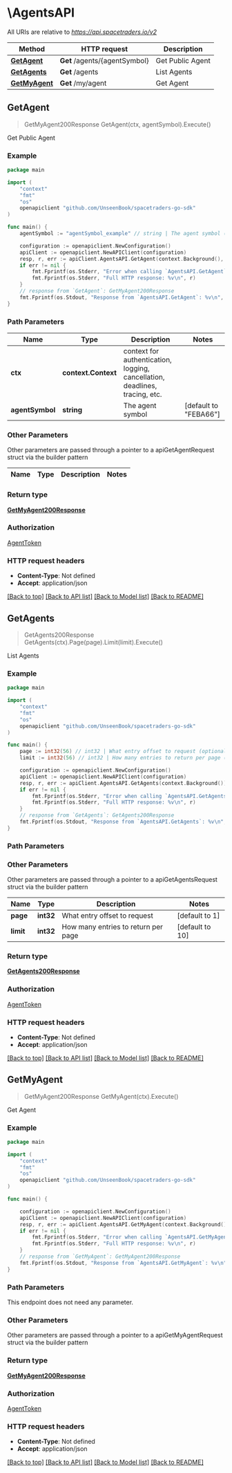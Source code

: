 # \AgentsAPI

All URIs are relative to *https://api.spacetraders.io/v2*

Method | HTTP request | Description
------------- | ------------- | -------------
[**GetAgent**](AgentsAPI.md#GetAgent) | **Get** /agents/{agentSymbol} | Get Public Agent
[**GetAgents**](AgentsAPI.md#GetAgents) | **Get** /agents | List Agents
[**GetMyAgent**](AgentsAPI.md#GetMyAgent) | **Get** /my/agent | Get Agent



## GetAgent

> GetMyAgent200Response GetAgent(ctx, agentSymbol).Execute()

Get Public Agent



### Example

```go
package main

import (
    "context"
    "fmt"
    "os"
    openapiclient "github.com/UnseenBook/spacetraders-go-sdk"
)

func main() {
    agentSymbol := "agentSymbol_example" // string | The agent symbol (default to "FEBA66")

    configuration := openapiclient.NewConfiguration()
    apiClient := openapiclient.NewAPIClient(configuration)
    resp, r, err := apiClient.AgentsAPI.GetAgent(context.Background(), agentSymbol).Execute()
    if err != nil {
        fmt.Fprintf(os.Stderr, "Error when calling `AgentsAPI.GetAgent``: %v\n", err)
        fmt.Fprintf(os.Stderr, "Full HTTP response: %v\n", r)
    }
    // response from `GetAgent`: GetMyAgent200Response
    fmt.Fprintf(os.Stdout, "Response from `AgentsAPI.GetAgent`: %v\n", resp)
}
```

### Path Parameters


Name | Type | Description  | Notes
------------- | ------------- | ------------- | -------------
**ctx** | **context.Context** | context for authentication, logging, cancellation, deadlines, tracing, etc.
**agentSymbol** | **string** | The agent symbol | [default to &quot;FEBA66&quot;]

### Other Parameters

Other parameters are passed through a pointer to a apiGetAgentRequest struct via the builder pattern


Name | Type | Description  | Notes
------------- | ------------- | ------------- | -------------


### Return type

[**GetMyAgent200Response**](GetMyAgent200Response.md)

### Authorization

[AgentToken](../README.md#AgentToken)

### HTTP request headers

- **Content-Type**: Not defined
- **Accept**: application/json

[[Back to top]](#) [[Back to API list]](../README.md#documentation-for-api-endpoints)
[[Back to Model list]](../README.md#documentation-for-models)
[[Back to README]](../README.md)


## GetAgents

> GetAgents200Response GetAgents(ctx).Page(page).Limit(limit).Execute()

List Agents



### Example

```go
package main

import (
    "context"
    "fmt"
    "os"
    openapiclient "github.com/UnseenBook/spacetraders-go-sdk"
)

func main() {
    page := int32(56) // int32 | What entry offset to request (optional) (default to 1)
    limit := int32(56) // int32 | How many entries to return per page (optional) (default to 10)

    configuration := openapiclient.NewConfiguration()
    apiClient := openapiclient.NewAPIClient(configuration)
    resp, r, err := apiClient.AgentsAPI.GetAgents(context.Background()).Page(page).Limit(limit).Execute()
    if err != nil {
        fmt.Fprintf(os.Stderr, "Error when calling `AgentsAPI.GetAgents``: %v\n", err)
        fmt.Fprintf(os.Stderr, "Full HTTP response: %v\n", r)
    }
    // response from `GetAgents`: GetAgents200Response
    fmt.Fprintf(os.Stdout, "Response from `AgentsAPI.GetAgents`: %v\n", resp)
}
```

### Path Parameters



### Other Parameters

Other parameters are passed through a pointer to a apiGetAgentsRequest struct via the builder pattern


Name | Type | Description  | Notes
------------- | ------------- | ------------- | -------------
 **page** | **int32** | What entry offset to request | [default to 1]
 **limit** | **int32** | How many entries to return per page | [default to 10]

### Return type

[**GetAgents200Response**](GetAgents200Response.md)

### Authorization

[AgentToken](../README.md#AgentToken)

### HTTP request headers

- **Content-Type**: Not defined
- **Accept**: application/json

[[Back to top]](#) [[Back to API list]](../README.md#documentation-for-api-endpoints)
[[Back to Model list]](../README.md#documentation-for-models)
[[Back to README]](../README.md)


## GetMyAgent

> GetMyAgent200Response GetMyAgent(ctx).Execute()

Get Agent



### Example

```go
package main

import (
    "context"
    "fmt"
    "os"
    openapiclient "github.com/UnseenBook/spacetraders-go-sdk"
)

func main() {

    configuration := openapiclient.NewConfiguration()
    apiClient := openapiclient.NewAPIClient(configuration)
    resp, r, err := apiClient.AgentsAPI.GetMyAgent(context.Background()).Execute()
    if err != nil {
        fmt.Fprintf(os.Stderr, "Error when calling `AgentsAPI.GetMyAgent``: %v\n", err)
        fmt.Fprintf(os.Stderr, "Full HTTP response: %v\n", r)
    }
    // response from `GetMyAgent`: GetMyAgent200Response
    fmt.Fprintf(os.Stdout, "Response from `AgentsAPI.GetMyAgent`: %v\n", resp)
}
```

### Path Parameters

This endpoint does not need any parameter.

### Other Parameters

Other parameters are passed through a pointer to a apiGetMyAgentRequest struct via the builder pattern


### Return type

[**GetMyAgent200Response**](GetMyAgent200Response.md)

### Authorization

[AgentToken](../README.md#AgentToken)

### HTTP request headers

- **Content-Type**: Not defined
- **Accept**: application/json

[[Back to top]](#) [[Back to API list]](../README.md#documentation-for-api-endpoints)
[[Back to Model list]](../README.md#documentation-for-models)
[[Back to README]](../README.md)


